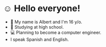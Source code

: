 # ☺️ Hello everyone!
- 👋 My name is Albert and I'm 16 y/o.
- 🏫 Studying at high school.
- 💻 Planning to become a computer engineer.
- I speak Spanish and English.
